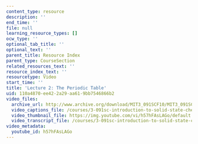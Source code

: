 ```yaml
---
content_type: resource
description: ''
end_time: ''
file: null
learning_resource_types: []
ocw_type: ''
optional_tab_title: ''
optional_text: ''
parent_title: Resource Index
parent_type: CourseSection
related_resources_text: ''
resource_index_text: ''
resourcetype: Video
start_time: ''
title: 'Lecture 2: The Periodic Table'
uid: 110a4870-ee42-2a29-aa61-9bb7546866b2
video_files:
  archive_url: http://www.archive.org/download/MIT3_091SCF10/MIT3_091SCF10lec02_300k.mp4
  video_captions_file: /courses/3-091sc-introduction-to-solid-state-chemistry-fall-2010/0fa036c1571b5e9f85144c34aacdc8c4_h57hFAsLAGo.vtt
  video_thumbnail_file: https://img.youtube.com/vi/h57hFAsLAGo/default.jpg
  video_transcript_file: /courses/3-091sc-introduction-to-solid-state-chemistry-fall-2010/454fed4df887476df14af3bcd9a6d095_h57hFAsLAGo.pdf
video_metadata:
  youtube_id: h57hFAsLAGo
---
```

